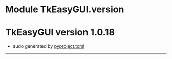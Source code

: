 # Module TkEasyGUI.version

# TkEasyGUI version 1.0.18

- audo generated by [pyproject.toml](https://github.com/kujirahand/tkeasygui-python/blob/main/pyproject.toml)

---------------------------



